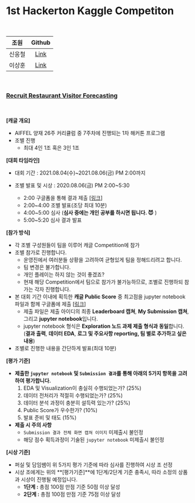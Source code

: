 # 1st Hackerton Kaggle Competiton



<br>

| 조원 | Github |
|:-----:|:-----:|
|신웅철|[Link](https://github.com/woongcheol)|
|이상훈|[Link](https://github.com/ithingv)|

<br>

### [Recruit Restaurant Visitor Forecasting](https://www.kaggle.com/c/recruit-restaurant-visitor-forecasting)


<br>

**[캐글 개요]**

- AIFFEL 양재 26주 커리큘럼 중 7주차에 진행되는 1차 해커톤 프로그램
- 조별 진행
    - 최대 4인 1조 혹은 3인 1조



**[대회 타임라인]**

- 대회 기간 : 2021.08.04(수)~2021.08.06(금) PM 2:00까지

- 조별 발표 및 시상 : 2020.08.06(금) PM 2:00~5:30
    - 2:00 구글폼을 통해 결과 제출 [[링크](https://forms.gle/ffao5Qzve8iN8n8G9)]
    - 2:00~4:00 조별 발표(조당 최대 10분)
    - 4:00~5:00 심사 (**심사 중에는 개인 공부를 하시면 됩니다. 😈** )
    - 5:00~5:20 심사 결과 발표

**[참가 방식]**

- 각 조별 구성원들이 팀을 이루어 캐글 Competition에 참가
- 조별 참가로 진행합니다.
    - 운영진에서 여러분들 상황을 고려하여 균형있게 팀을 정해드리려고 합니다.
    - 팀 변경은 불가합니다.
    - 개인 플레이는 하지 않는 것이 좋겠죠?
    - 현재 해당 Competition에서 팀으로 참가가 불가능하므로, 조별로 진행하되 참가는 각자 진행합니다.
- 본 대회 기간 이내에 획득한 **캐글 Public Score** 중 최고점을 jupyter notebook 파일과 함께 구글폼에 제출 [[링크](https://forms.gle/ffao5Qzve8iN8n8G9)]
    - 제출 파일은 제출 아이디의 최종 **Leaderboard 캡쳐**, **My Submission 캡쳐**, 그리고 **jupyter notebook**입니다.
    - jupyter notebook 형식은 **Exploration 노드 과제 제출 형식과 동일**합니다. (**결과 출력**, **데이터 EDA**, **로그 및 주요사항 reporting, 팀 별로 추가하고 싶은 내용**)
- 조별로 진행한 내용을 간단하게 발표(최대 10분)

**[평가 기준]**

- **제출한 `jupyter notebook` 및 `Submission 결과`를 통해 아래의 5가지 항목을 고려하여 평가합니다.**
    1. EDA 및 Visualization이 충실히 수행되었는가? (25%)
    2. 데이터 전처리가 적절히 수행되었는가? (25%)
    3. 데이터 분석 과정이 충분히 설득력 있는가? (25%)
    4. Public Score가 우수한가? (10%)
    5. 발표 준비 및 태도 (15%)
- **제출 시 주의 사항**
    - `Submission 결과 전체 화면 캡쳐 이미지` 미제출시 불인정
    - 해당 점수 획득과정이 기술된 `jupyter notebook`  미제출시 불인정

**[시상 기준]**

- 퍼실 및 담임쌤이 위 5가지 평가 기준에 따라 심사를 진행하여 시상 조 선정
- 시상 조에게는 위의 **[평가기준]**에 1단계/2단계 기준 충족시, 따라 소정의 상품과 시상이 진행될 예정입니다.
    - **1단계 :** 총점 100점 만점 기준 50점 이상 달성
    - **2단계 :** 총점 100점 만점 기준 75점 이상 달성
